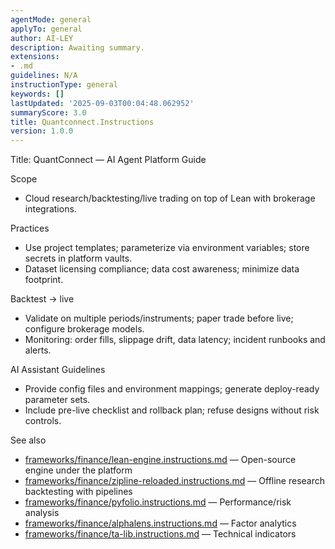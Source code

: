 ```yaml
---
agentMode: general
applyTo: general
author: AI-LEY
description: Awaiting summary.
extensions:
- .md
guidelines: N/A
instructionType: general
keywords: []
lastUpdated: '2025-09-03T00:04:48.062952'
summaryScore: 3.0
title: Quantconnect.Instructions
version: 1.0.0
---
```


Title: QuantConnect — AI Agent Platform Guide

Scope
- Cloud research/backtesting/live trading on top of Lean with brokerage integrations.

Practices
- Use project templates; parameterize via environment variables; store secrets in platform vaults.
- Dataset licensing compliance; data cost awareness; minimize data footprint.

Backtest → live
- Validate on multiple periods/instruments; paper trade before live; configure brokerage models.
- Monitoring: order fills, slippage drift, data latency; incident runbooks and alerts.

AI Assistant Guidelines
- Provide config files and environment mappings; generate deploy-ready parameter sets.
- Include pre-live checklist and rollback plan; refuse designs without risk controls.


See also
- [frameworks/finance/lean-engine.instructions.md](../finance/lean-engine.instructions.md) — Open-source engine under the platform
- [frameworks/finance/zipline-reloaded.instructions.md](../finance/zipline-reloaded.instructions.md) — Offline research backtesting with pipelines
- [frameworks/finance/pyfolio.instructions.md](../finance/pyfolio.instructions.md) — Performance/risk analysis
- [frameworks/finance/alphalens.instructions.md](../finance/alphalens.instructions.md) — Factor analytics
- [frameworks/finance/ta-lib.instructions.md](../finance/ta-lib.instructions.md) — Technical indicators